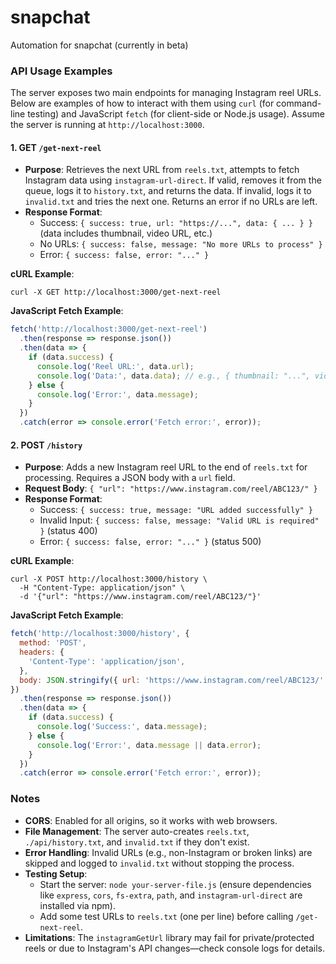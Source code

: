 # snapchat
Automation for snapchat (currently in beta)

### API Usage Examples

The server exposes two main endpoints for managing Instagram reel URLs. Below are examples of how to interact with them using `curl` (for command-line testing) and JavaScript `fetch` (for client-side or Node.js usage). Assume the server is running at `http://localhost:3000`.

#### 1. GET `/get-next-reel`
   - **Purpose**: Retrieves the next URL from `reels.txt`, attempts to fetch Instagram data using `instagram-url-direct`. If valid, removes it from the queue, logs it to `history.txt`, and returns the data. If invalid, logs it to `invalid.txt` and tries the next one. Returns an error if no URLs are left.
   - **Response Format**:
     - Success: `{ success: true, url: "https://...", data: { ... } }` (data includes thumbnail, video URL, etc.)
     - No URLs: `{ success: false, message: "No more URLs to process" }`
     - Error: `{ success: false, error: "..." }`

   **cURL Example**:
   ```
   curl -X GET http://localhost:3000/get-next-reel
   ```

   **JavaScript Fetch Example**:
   ```javascript
   fetch('http://localhost:3000/get-next-reel')
     .then(response => response.json())
     .then(data => {
       if (data.success) {
         console.log('Reel URL:', data.url);
         console.log('Data:', data.data); // e.g., { thumbnail: "...", video: "..." }
       } else {
         console.log('Error:', data.message);
       }
     })
     .catch(error => console.error('Fetch error:', error));
   ```

#### 2. POST `/history`
   - **Purpose**: Adds a new Instagram reel URL to the end of `reels.txt` for processing. Requires a JSON body with a `url` field.
   - **Request Body**: `{ "url": "https://www.instagram.com/reel/ABC123/" }`
   - **Response Format**:
     - Success: `{ success: true, message: "URL added successfully" }`
     - Invalid Input: `{ success: false, message: "Valid URL is required" }` (status 400)
     - Error: `{ success: false, error: "..." }` (status 500)

   **cURL Example**:
   ```
   curl -X POST http://localhost:3000/history \
     -H "Content-Type: application/json" \
     -d '{"url": "https://www.instagram.com/reel/ABC123/"}'
   ```

   **JavaScript Fetch Example**:
   ```javascript
   fetch('http://localhost:3000/history', {
     method: 'POST',
     headers: {
       'Content-Type': 'application/json',
     },
     body: JSON.stringify({ url: 'https://www.instagram.com/reel/ABC123/' })
   })
     .then(response => response.json())
     .then(data => {
       if (data.success) {
         console.log('Success:', data.message);
       } else {
         console.log('Error:', data.message || data.error);
       }
     })
     .catch(error => console.error('Fetch error:', error));
   ```

### Notes
- **CORS**: Enabled for all origins, so it works with web browsers.
- **File Management**: The server auto-creates `reels.txt`, `./api/history.txt`, and `invalid.txt` if they don't exist.
- **Error Handling**: Invalid URLs (e.g., non-Instagram or broken links) are skipped and logged to `invalid.txt` without stopping the process.
- **Testing Setup**: 
  - Start the server: `node your-server-file.js` (ensure dependencies like `express`, `cors`, `fs-extra`, `path`, and `instagram-url-direct` are installed via npm).
  - Add some test URLs to `reels.txt` (one per line) before calling `/get-next-reel`.
- **Limitations**: The `instagramGetUrl` library may fail for private/protected reels or due to Instagram's API changes—check console logs for details.

